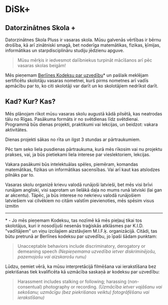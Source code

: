 # DiSk+

## Datorzinātnes Skola +

Datorzinātnes Skola Pluss ir vasaras skola.
Mūsu galvenās vērtības ir bērnu drošība, kā arī zinātniski smagā, bet noderīga matemātikas, fizikas, ķīmijas, informātikas un starpdisciplināru studiju jēdzienu apguve.

> Mūsu mērķis ir iedvesmot dalībniekus turpināt mācīšanos arī pēc vasaras skolas beigām!

Mēs pieņemam [Berlīnes Kodeksu par uzvedību](https://berlincodeofconduct.org/)\* un pašlaik meklējam sertificētu skolotāju vasaras nometnei, kurš pirms nometnes arī vadīs apmācību par to, ko citi skolotāji var darīt un ko skolotājiem nedrīkst darīt.

## Kad? Kur? Kas?

Mēs plānojam rīkot mūsu vasaras skolu augustā kādā pilsētā, kas neatrodas tālu no Rīgas. Pasākuma formāts ir no svētdienas līdz svētdienai. Programmā būs dienas projekti, praktikumi vai lekcijas, un beidzot: vakara aktivitātes.

Dienas projekti sākas no rīta un ilgst 3 stundas ar pārtraukumiem.

Pēc tam seko liela pusdienas pārtraukuma, kurā mēs rīkosim vai nu projektu prakses, vai, ja būs pietiekami liela interese par vieslektoriem, lekcijas.

Vakara pasākumi būs intelektuālas spēles, piemēram, komandas matemātikas, fizikas un informātikas sacensības. Vai arī kaut kas atslodzes pilnāks par to.

Vasaras skolu organizē krievu valodā runājoši latvieši, bet mēs visi brīvi runājam angliski, visi saprotam un lielākā daļa no mums runā latviski (lai gan ar akcentu). Tāpēc, ja būs interese no nekrievu valodā runājošiem latviešiem vai cilvēkiem no citām valstīm pievienoties, mēs spēsim visus izmitin

---

\* - Jo mēs pieņemam Kodeksu, tas nozīmē kā mēs pieļauj tikai tos skolotājus, kuri ir nosodījuši nesenās traģiskās atklāsmes par K.I.D. "vadītājiem" un viņu izcilajiem aizstāvjiem M.I.F.ķ. organizācijā. Citādi, tas būtu pretrunā ar Berlīnes kodeksu par uzvedību, jo īpaši šādam punktam:

> Unacceptable behaviors include discriminatory, derogatory or demeaning speech
> _(Nepieņemama uzvedība ietver diskriminējošu, pazemojošu vai aizskarošu runu)_

Lūdzu, ņemiet vērā, ka mūsu interpretācijā filmēšana vai ierakstīšana bez piekrišanas tiek kvalificēta kā uzmācība saskaņā ar kodeksu par uzvedību:

> Harassment includes stalking or following; harassing (non-consentual) photography or recording.
> _(Uzmācība ietver vajāšanu vai sekošanu; uzmācīgu (bez piekrišanas veiktu) fotogrāfēšanu vai ierakstīšanu)_
